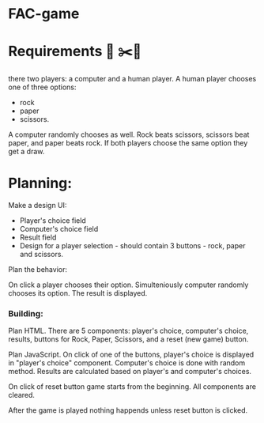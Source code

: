 # FAC-game

# Requirements 📃 ✂️🗿

there two players: a computer and a human player. A human player chooses one of three options:

- rock
- paper
- scissors.

A computer randomly chooses as well. Rock beats scissors, scissors beat
paper, and paper beats rock. If both players choose the same option they get a draw.

# Planning:

Make a design UI:

- Player's choice field
- Computer's choice field
- Result field
- Design for a player selection - should contain 3 buttons - rock, paper and scissors.

Plan the behavior:

On click a player chooses their option. Simulteniously computer randomly chooses its option. The result is displayed.

### Building:

Plan HTML. There are 5 components: player's choice, computer's choice, results, buttons for Rock, Paper, Scissors, and a reset (new game) button.

Plan JavaScript. On click of one of the buttons, player's choice is displayed in "player's choice" component. Computer's choice is done with random method. Results are calculated based on player's and computer's choices.

On click of reset button game starts from the beginning. All components are cleared.

After the game is played nothing happends unless reset button is clicked.
